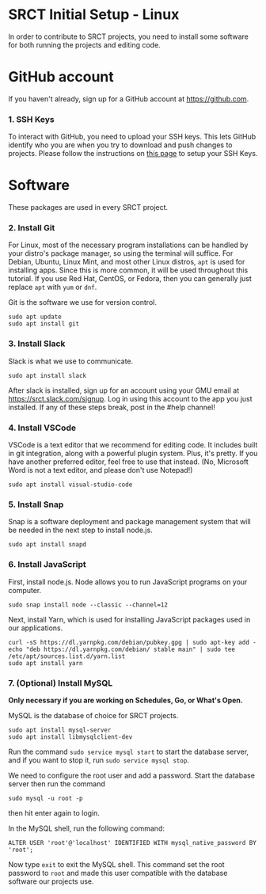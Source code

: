 # SRCT Initial Setup - Linux

In order to contribute to SRCT projects, you need to install some software for both running the projects and editing code.

# GitHub account

If you haven't already, sign up for a GitHub account at https://github.com.

### 1. SSH Keys

To interact with GitHub, you need to upload your SSH keys. This lets GitHub identify who you are when you try to download and push changes to projects. Please follow the instructions on [this page](https://github.com/srct/welcome/blob/master/ssh-keys.md) to setup your SSH Keys.

# Software

These packages are used in every SRCT project.

### 2. Install Git

For Linux, most of the necessary program installations can be handled by your distro's package manager, so using the terminal will suffice.
For Debian, Ubuntu, Linux Mint, and most other Linux distros, `apt` is used for installing apps. Since this is more common, it will be used throughout this tutorial.
If you use Red Hat, CentOS, or Fedora, then you can generally just replace `apt` with `yum` or  `dnf`.

Git is the software we use for version control.

    sudo apt update
    sudo apt install git

### 3. Install Slack

Slack is what we use to communicate.

    sudo apt install slack

After slack is installed, sign up for an account using your GMU email at https://srct.slack.com/signup.
Log in using this account to the app you just installed. If any of these steps break, post in the #help channel!

### 4. Install VSCode

VSCode is a text editor that we recommend for editing code. It includes built in git integration, along with a powerful plugin system. Plus, it's pretty. If you have another preferred editor, feel free to use that instead. (No, Microsoft Word is not a text editor, and please don't use Notepad!)

    sudo apt install visual-studio-code

### 5. Install Snap

Snap is a software deployment and package management system that will be needed in the next step to install node.js.

    sudo apt install snapd

### 6. Install JavaScript

First, install node.js. Node allows you to run JavaScript programs on your computer.

    sudo snap install node --classic --channel=12

Next, install Yarn, which is used for installing JavaScript packages used in our applications.

    curl -sS https://dl.yarnpkg.com/debian/pubkey.gpg | sudo apt-key add -
    echo "deb https://dl.yarnpkg.com/debian/ stable main" | sudo tee /etc/apt/sources.list.d/yarn.list
    sudo apt install yarn

### 7. (Optional) Install MySQL

**Only necessary if you are working on Schedules, Go, or What's Open.**

MySQL is the database of choice for SRCT projects.

    sudo apt install mysql-server
    sudo apt install libmysqlclient-dev

Run the command `sudo service mysql start` to start the database server, and if you want to stop it, run `sudo service mysql stop`.

We need to configure the root user and add a password. Start the database server then run the command

    sudo mysql -u root -p

then hit enter again to login.

In the MySQL shell, run the following command:

    ALTER USER 'root'@'localhost' IDENTIFIED WITH mysql_native_password BY 'root';

Now type `exit` to exit the MySQL shell. This command set the root password to `root` and made this user compatible with the database software our projects use.
